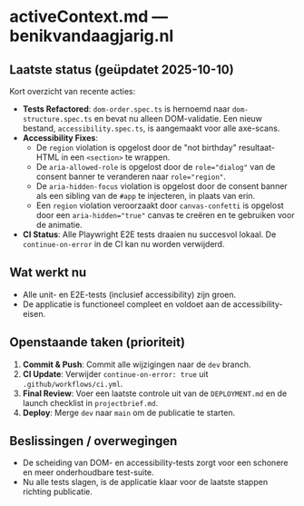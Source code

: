 # activeContext.md — benikvandaagjarig.nl

## Laatste status (geüpdatet 2025-10-10)

Kort overzicht van recente acties:
- **Tests Refactored**: `dom-order.spec.ts` is hernoemd naar `dom-structure.spec.ts` en bevat nu alleen DOM-validatie. Een nieuw bestand, `accessibility.spec.ts`, is aangemaakt voor alle axe-scans.
- **Accessibility Fixes**:
    - De `region` violation is opgelost door de "not birthday" resultaat-HTML in een `<section>` te wrappen.
    - De `aria-allowed-role` is opgelost door de `role="dialog"` van de consent banner te veranderen naar `role="region"`.
    - De `aria-hidden-focus` violation is opgelost door de consent banner als een sibling van de `#app` te injecteren, in plaats van erin.
    - Een `region` violation veroorzaakt door `canvas-confetti` is opgelost door een `aria-hidden="true"` canvas te creëren en te gebruiken voor de animatie.
- **CI Status**: Alle Playwright E2E tests draaien nu succesvol lokaal. De `continue-on-error` in de CI kan nu worden verwijderd.

## Wat werkt nu
- Alle unit- en E2E-tests (inclusief accessibility) zijn groen.
- De applicatie is functioneel compleet en voldoet aan de accessibility-eisen.

## Openstaande taken (prioriteit)
1.  **Commit & Push**: Commit alle wijzigingen naar de `dev` branch.
2.  **CI Update**: Verwijder `continue-on-error: true` uit `.github/workflows/ci.yml`.
3.  **Final Review**: Voer een laatste controle uit van de `DEPLOYMENT.md` en de launch checklist in `projectbrief.md`.
4.  **Deploy**: Merge `dev` naar `main` om de publicatie te starten.

## Beslissingen / overwegingen
- De scheiding van DOM- en accessibility-tests zorgt voor een schonere en meer onderhoudbare test-suite.
- Nu alle tests slagen, is de applicatie klaar voor de laatste stappen richting publicatie.

